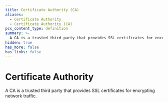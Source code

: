 ```yaml
---
title: Certificate Authority (CA)
aliases:
  - Certificate Authority
  - Certificate Authority (CA)
pcx_content_type: definition
summary: >-
  A CA is a trusted third party that provides SSL certificates for encrypting network traffic.
hidden: true
has_more: false
has_links: false
---
```


# Certificate Authority

A CA is a trusted third party that provides SSL certificates for encrypting network traffic.
